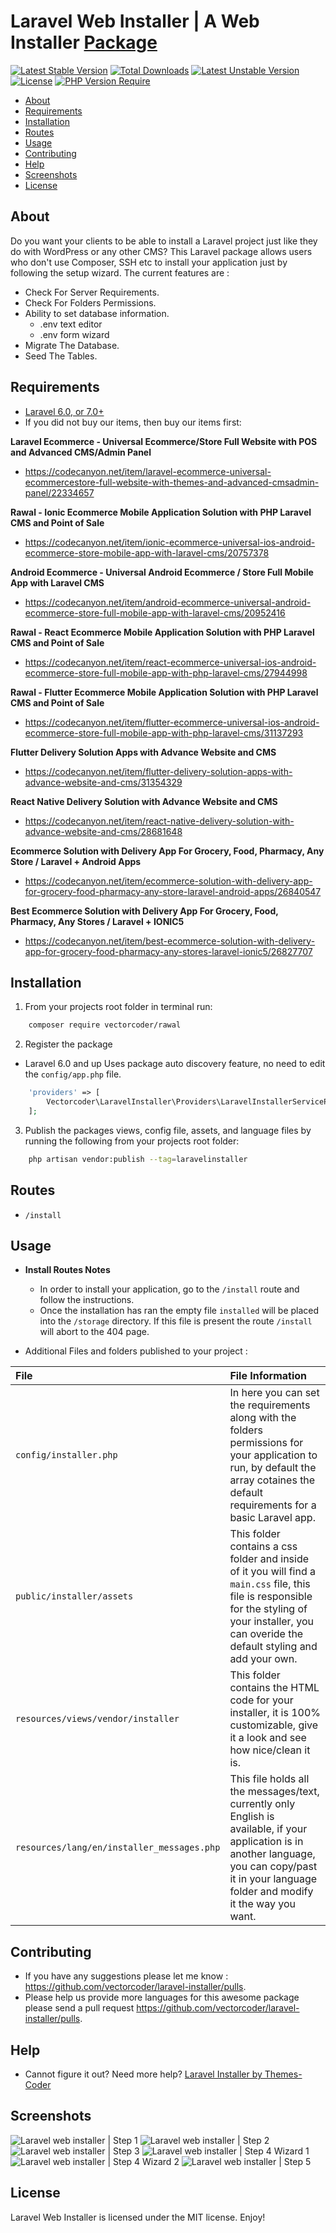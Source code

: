 # Laravel Web Installer | A Web Installer [Package](https://packagist.org/packages/vectorcoder/laravel-installer)

[![Latest Stable Version](http://poser.pugx.org/vectorcoder/laravel-installer/v)](https://packagist.org/packages/vectorcoder/laravel-installer) [![Total Downloads](http://poser.pugx.org/vectorcoder/laravel-installer/downloads)](https://packagist.org/packages/vectorcoder/laravel-installer) [![Latest Unstable Version](http://poser.pugx.org/vectorcoder/laravel-installer/v/unstable)](https://packagist.org/packages/vectorcoder/laravel-installer) [![License](http://poser.pugx.org/vectorcoder/laravel-installer/license)](https://packagist.org/packages/vectorcoder/laravel-installer) [![PHP Version Require](http://poser.pugx.org/vectorcoder/laravel-installer/require/php)](https://packagist.org/packages/vectorcoder/laravel-installer)

- [About](#about)
- [Requirements](#requirements)
- [Installation](#installation)
- [Routes](#routes)
- [Usage](#usage)
- [Contributing](#contributing)
- [Help](#help)
- [Screenshots](#screenshots)
- [License](#license)



## About

Do you want your clients to be able to install a Laravel project just like they do with WordPress or any other CMS?
This Laravel package allows users who don't use Composer, SSH etc to install your application just by following the setup wizard.
The current features are :

- Check For Server Requirements.
- Check For Folders Permissions.
- Ability to set database information.
	- .env text editor
	- .env form wizard
- Migrate The Database.
- Seed The Tables.

## Requirements

* [Laravel 6.0, or 7.0+](https://laravel.com/docs/installation)
* If you did not buy our items, then buy our items first: 

**Laravel Ecommerce - Universal Ecommerce/Store Full Website with POS and Advanced CMS/Admin Panel**

- https://codecanyon.net/item/laravel-ecommerce-universal-ecommercestore-full-website-with-themes-and-advanced-cmsadmin-panel/22334657

**Rawal - Ionic Ecommerce Mobile Application Solution with PHP Laravel CMS and Point of Sale**

- https://codecanyon.net/item/ionic-ecommerce-universal-ios-android-ecommerce-store-mobile-app-with-laravel-cms/20757378

**Android Ecommerce - Universal Android Ecommerce / Store Full Mobile App with Laravel CMS**

- https://codecanyon.net/item/android-ecommerce-universal-android-ecommerce-store-full-mobile-app-with-laravel-cms/20952416

**Rawal - React Ecommerce Mobile Application Solution with PHP Laravel CMS and Point of Sale**

- https://codecanyon.net/item/react-ecommerce-universal-ios-android-ecommerce-store-full-mobile-app-with-php-laravel-cms/27944998

**Rawal - Flutter Ecommerce Mobile Application Solution with PHP Laravel CMS and Point of Sale**

- https://codecanyon.net/item/flutter-ecommerce-universal-ios-android-ecommerce-store-full-mobile-app-with-php-laravel-cms/31137293

**Flutter Delivery Solution Apps with Advance Website and CMS**

- https://codecanyon.net/item/flutter-delivery-solution-apps-with-advance-website-and-cms/31354329

**React Native Delivery Solution with Advance Website and CMS**

- https://codecanyon.net/item/react-native-delivery-solution-with-advance-website-and-cms/28681648

**Ecommerce Solution with Delivery App For Grocery, Food, Pharmacy, Any Store / Laravel + Android Apps**

- https://codecanyon.net/item/ecommerce-solution-with-delivery-app-for-grocery-food-pharmacy-any-store-laravel-android-apps/26840547

**Best Ecommerce Solution with Delivery App For Grocery, Food, Pharmacy, Any Stores / Laravel + IONIC5**

- https://codecanyon.net/item/best-ecommerce-solution-with-delivery-app-for-grocery-food-pharmacy-any-stores-laravel-ionic5/26827707


## Installation

1. From your projects root folder in terminal run:

```bash
    composer require vectorcoder/rawal
```

2. Register the package

* Laravel 6.0 and up
Uses package auto discovery feature, no need to edit the `config/app.php` file.

```php
	'providers' => [
	    Vectorcoder\LaravelInstaller\Providers\LaravelInstallerServiceProvider::class,
	];
```

3. Publish the packages views, config file, assets, and language files by running the following from your projects root folder:

```bash
    php artisan vendor:publish --tag=laravelinstaller
```

## Routes

* `/install`

## Usage

* **Install Routes Notes**
	* In order to install your application, go to the `/install` route and follow the instructions.
	* Once the installation has ran the empty file `installed` will be placed into the `/storage` directory. If this file is present the route `/install` will abort to the 404 page.



* Additional Files and folders published to your project :

|File|File Information|
|:------------|:------------|
|`config/installer.php`|In here you can set the requirements along with the folders permissions for your application to run, by default the array cotaines the default requirements for a basic Laravel app.|
|`public/installer/assets`|This folder contains a css folder and inside of it you will find a `main.css` file, this file is responsible for the styling of your installer, you can overide the default styling and add your own.|
|`resources/views/vendor/installer`|This folder contains the HTML code for your installer, it is 100% customizable, give it a look and see how nice/clean it is.|
|`resources/lang/en/installer_messages.php`|This file holds all the messages/text, currently only English is available, if your application is in another language, you can copy/past it in your language folder and modify it the way you want.|

## Contributing

* If you have any suggestions please let me know : https://github.com/vectorcoder/laravel-installer/pulls.
* Please help us provide more languages for this awesome package please send a pull request https://github.com/vectorcoder/laravel-installer/pulls.

## Help

* Cannot figure it out? Need more help? [Laravel Installer by Themes-Coder](http://support.themes-coder.com/)

## Screenshots

![Laravel web installer | Step 1](https://s3-us-west-2.amazonaws.com/github-project-images/laravel-installer/install/1-welcome.jpg)
![Laravel web installer | Step 2](https://s3-us-west-2.amazonaws.com/github-project-images/laravel-installer/install/2-requirements.jpg)
![Laravel web installer | Step 3](https://s3-us-west-2.amazonaws.com/github-project-images/laravel-installer/install/3-permissions.jpg)
![Laravel web installer | Step 4 Wizard 1](https://s3-us-west-2.amazonaws.com/github-project-images/laravel-installer/install/4b-environment-wizard-1.jpg)
![Laravel web installer | Step 4 Wizard 2](https://s3-us-west-2.amazonaws.com/github-project-images/laravel-installer/install/4b-environment-wizard-2.jpg)
![Laravel web installer | Step 5](https://s3-us-west-2.amazonaws.com/github-project-images/laravel-installer/install/5-final.jpg)

## License

Laravel Web Installer is licensed under the MIT license. Enjoy!
